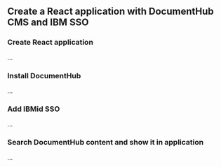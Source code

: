 ## Create a React application with DocumentHub CMS and IBM SSO


### Create React application

...


### Install DocumentHub

...


### Add IBMid SSO

...


### Search DocumentHub content and show it in application

...
